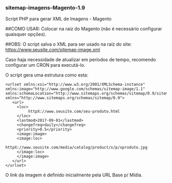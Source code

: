 ### sitemap-imagens-Magento-1.9
Script PHP para gerar XML de Imagens - Magento

##COMO USAR:
Colocar na raiz do Magento (não é necessário configurar quaisquer opções).

##OBS:
O script salva o XML para ser usado na raíz do site:
https://www.seusite.com/sitemap-image.xml

Caso haja necessidade de atualizar em períodos de tempo, recomendo configurar um CRON para executá-lo.

O script gera uma estrutura como esta:
```
<urlset xmlns:xsi="http://www.w3.org/2001/XMLSchema-instance" xmlns:image="http://www.google.com/schemas/sitemap-image/1.1" xmlns:schemaLocation="http://www.sitemaps.org/schemas/sitemap/0.9/sitemap.xsd" xmlns="http://www.sitemaps.org/schemas/sitemap/0.9">
   <url>
     <loc>
          httpX://www.seusite.com/seu-produto.html
     </loc>
     <lastmod>2017-09-01</lastmod>
     <changefreq>daily</changefreq>
     <priority>0.5</priority>
     <image:image>
     <image:loc>
          httpX://www.seusite.com/media/catalog/product/x/p/xproduto.jpg
     </image:loc>
     </image:image>
   </url>
</urlset>
```
O link da imagem é definido inicialmente pela URL Base p/ Mídia.

